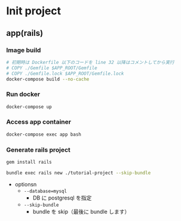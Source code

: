 # Init project

## app(rails)

### Image build

```bash
# 初期時は Dockerfile 以下のコードを line 32 以降はコメントしてから実行
# COPY ./Gemfile $APP_ROOT/Gemfile
# COPY ./Gemfile.lock $APP_ROOT/Gemfile.lock
docker-compose build --no-cache
```

### Run docker

```bash
docker-compose up
```

### Access app container

```bash
docker-compose exec app bash
```

### Generate rails project

```bash
gem install rails

bundle exec rails new ./tutorial-project --skip-bundle
```

- optionsn
  - `--database=mysql`
    - DB に postgresql を指定
  - `--skip-bundle`
    - bundle を skip（最後に bundle します）
